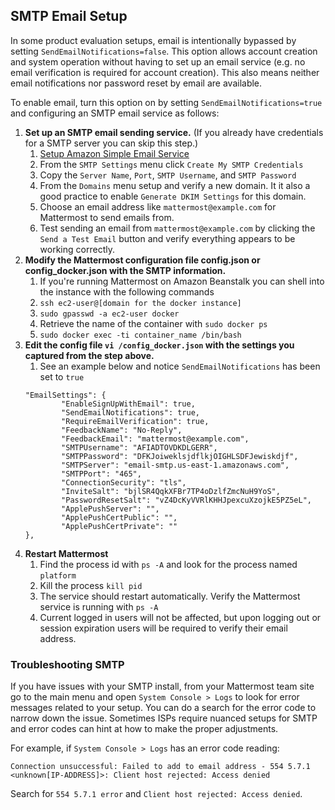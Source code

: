 
## SMTP Email Setup

In some product evaluation setups, email is intentionally bypassed by setting `SendEmailNotifications=false`. This option allows account creation and system operation without having to set up an email service (e.g. no email verification is required for account creation). This also means neither email notifications nor password reset by email are available.

To enable email, turn this option on by setting `SendEmailNotifications=true` and configuring an SMTP email service as follows: 

1.  **Set up an SMTP email sending service.** (If you already have credentials for a SMTP server you can skip this step.)
	1. [Setup Amazon Simple Email Service](https://console.aws.amazon.com/ses)
	2. From the `SMTP Settings` menu click `Create My SMTP Credentials`
	3. Copy the `Server Name`, `Port`, `SMTP Username`, and `SMTP Password`
	4. From the `Domains` menu setup and verify a new domain. It it also a good practice to enable `Generate DKIM Settings` for this domain.
	5. Choose an email address like `mattermost@example.com` for Mattermost to send emails from.
	6. Test sending an email from `mattermost@example.com` by clicking the `Send a Test Email` button and verify everything appears to be working correctly.
2.  **Modify the Mattermost configuration file config.json or config_docker.json with the SMTP information.**
	1. If you're running Mattermost on Amazon Beanstalk you can shell into the instance with the following commands
	2. `ssh ec2-user@[domain for the docker instance]`
	3. `sudo gpasswd -a ec2-user docker`
	4. Retrieve the name of the container with `sudo docker ps`
	5. `sudo docker exec -ti container_name /bin/bash`
3.  **Edit the config file `vi /config_docker.json` with the settings you captured from the step above.**
	1.  See an example below and notice `SendEmailNotifications` has been set to `true`
	```
	"EmailSettings": {
        	"EnableSignUpWithEmail": true,
        	"SendEmailNotifications": true,
        	"RequireEmailVerification": true,
        	"FeedbackName": "No-Reply",
        	"FeedbackEmail": "mattermost@example.com",
        	"SMTPUsername": "AFIADTOVDKDLGERR",
        	"SMTPPassword": "DFKJoiweklsjdflkjOIGHLSDFJewiskdjf",
        	"SMTPServer": "email-smtp.us-east-1.amazonaws.com",
        	"SMTPPort": "465",
        	"ConnectionSecurity": "tls",
        	"InviteSalt": "bjlSR4QqkXFBr7TP4oDzlfZmcNuH9YoS",
        	"PasswordResetSalt": "vZ4DcKyVVRlKHHJpexcuXzojkE5PZ5eL",
        	"ApplePushServer": "",
        	"ApplePushCertPublic": "",
        	"ApplePushCertPrivate": ""
	},
	```
4.  **Restart Mattermost**
	1. Find the process id with `ps -A` and look for the process named `platform`
	2. Kill the process `kill pid`
	3. The service should restart automatically. Verify the Mattermost service is running with `ps -A`
	4. Current logged in users will not be affected, but upon logging out or session expiration users will be required to verify their email address.

### Troubleshooting SMTP

If you have issues with your SMTP install, from your Mattermost team site go to the main menu and open `System Console > Logs` to look for error messages related to your setup. You can do a search for the error code to narrow down the issue. Sometimes ISPs require nuanced setups for SMTP and error codes can hint at how to make the proper adjustments. 

For example, if `System Console > Logs` has an error code reading: 

```
Connection unsuccessful: Failed to add to email address - 554 5.7.1 <unknown[IP-ADDRESS]>: Client host rejected: Access denied
```

Search for `554 5.7.1 error` and `Client host rejected: Access denied`.


